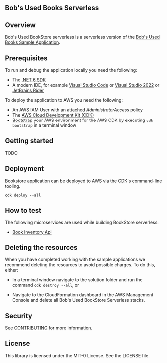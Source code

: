 ## Bob's Used Books Serverless


## Overview 
Bob's Used BookStore serverless is a serverless version of the [Bob's Used Books Sample Application](https://github.com/aws-samples/bobs-used-bookstore-sample).

## Prerequisites
To run and debug the application locally you need the following:
* The [.NET 6 SDK](https://dotnet.microsoft.com/en-us/download/dotnet/6.0)
* A modern IDE, for example [Visual Studio Code](https://code.visualstudio.com/) or [Visual Studio 2022](https://visualstudio.microsoft.com/vs/) or [JetBrains Rider](https://www.jetbrains.com/rider/)

To deploy the application to AWS you need the following:
* An AWS IAM User with an attached _AdministratorAccess_ policy
* The [AWS Cloud Development Kit (CDK)](https://docs.aws.amazon.com/cdk/v2/guide/getting_started.html)
* [Bootstrap](https://docs.aws.amazon.com/cdk/v2/guide/bootstrapping.html) your AWS environment for the AWS CDK by executing `cdk bootstrap` in a terminal window

## Getting started
TODO

## Deployment
Bookstore application can be deployed to AWS via the CDK's command-line tooling.

`cdk deploy --all`

## How to test

The following microservices are used while building BookStore serverless:

- [Book Inventory Api](/src/BookInventoryApi/README.md)


## Deleting the resources

When you have completed working with the sample applications we recommend deleting the resources to avoid possible charges. To do this, either:

* In a terminal window navigate to the solution folder and run the command `cdk destroy --all`, or

* Navigate to the CloudFormation dashboard in the AWS Management Console and delete all Bob's Used BookStore Serverless stacks.
## Security

See [CONTRIBUTING](CONTRIBUTING.md#security-issue-notifications) for more information.

## License

This library is licensed under the MIT-0 License. See the LICENSE file.

